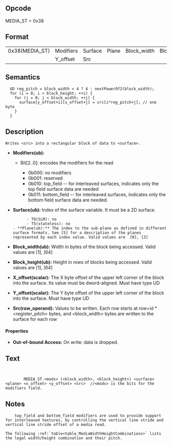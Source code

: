 <!---======================= begin_copyright_notice ============================

Copyright (C) 2020-2021 Intel Corporation

SPDX-License-Identifier: MIT

============================= end_copyright_notice ==========================-->

 

## Opcode

  MEDIA_ST = 0x38

## Format

| | | | | | | |
| --- | --- | --- | --- | --- | --- | --- |
| 0x38(MEDIA_ST) | Modifiers | Surface | Plane | Block_width | Block_height | X_offset |
|                | Y_offset  | Src     |       |             |              |          |


## Semantics




      UD reg_pitch = block_width < 4 ? 4 : nextPowerOf2(block_width);
      for (i = 0; i < block_height; ++i) {
        for (j = 0; j < block_width; ++j) {
          surface[y_offset+i][x_offset+j] = src[i*reg_pitch+j]; // one byte
        }
      }

## Description


    Writes <src> into a rectangular block of data to <surface>.

- **Modifiers(ub):** 
 
  - Bit[2..0]: encodes the modifiers for the read
 
    - 0b000:  no modifiers 
    - 0b001:  reserved 
    - 0b010:  top_field -- for interleaved surfaces, indicates only the top field surface data are needed 
    - 0b011:  bottom_field -- for interleaved surfaces, indicates only the bottom field surface data are needed.
- **Surface(ub):** Index of the surface variable.  It must be a 2D surface.

            - T0(SLM): no
            - T5(stateless): no
      - **Plane(ub):** The index to the sub-plane as defined in different surface formats. See [5] for a description of the planes represented by each index value. Valid values are  [0], [3]

- **Block_width(ub):** Width in bytes of the block being accessed. Valid values are  [1], [64]

- **Block_height(ub):** Height in rows of blocks being accessed. Valid values are  [1], [64]

- **X_offset(scalar):** The X byte offset of the upper left corner of the block into the surface. Its value must be dword-aligned. Must have type UD

- **Y_offset(scalar):** The Y byte offset of the upper left corner of the block into the surface. Must have type UD

- **Src(raw_operand):** Values to be written. Each row starts at row+id * <register_pitch> bytes, and <block_width> bytes are written to the surface for each row

#### Properties
- **Out-of-bound Access:** On write: data is dropped.


## Text
```
    

		MEDIA_ST.<mods> (<block_width>, <block_height>) <surface>  <plane> <x_offset> <y_offset> <src>	//<mods> is the bits for the modifiers field.
```



## Notes



		top_field and bottom_field modifiers are used to provide support for interleaved textures, by controlling the vertical line stride and vertical line stride offset of a media read.

    The following :ref:`table<table_MediaWidthHeightCombinations>` lists the legal width/height combination and their pitch.
